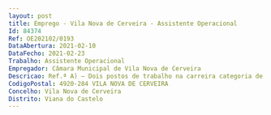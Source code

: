 ```yaml
--- 
layout: post
title: Emprego - Vila Nova de Cerveira - Assistente Operacional
Id: 84374
Ref: OE202102/0193
DataAbertura: 2021-02-10
DataFecho: 2021-02-23
Trabalho: Assistente Operacional
Empregador: Câmara Municipal de Vila Nova de Cerveira
Descricao: Ref.ª A) – Dois postos de trabalho na carreira categoria de Assistente Operacional (Cozinheiros as).Ref.ª B)   Três postos de trabalho na carreira categoria de Assistente Operacional (Cantoneiro de Limpezas) Refª. C) – Dois postos de trabalho na carreira categoria de Assistente Operacional (Auxiliar de Serviços Gerais).
CodigoPostal: 4920-284 VILA NOVA DE CERVEIRA
Concelho: Vila Nova de Cerveira
Distrito: Viana do Castelo
--- 
```

